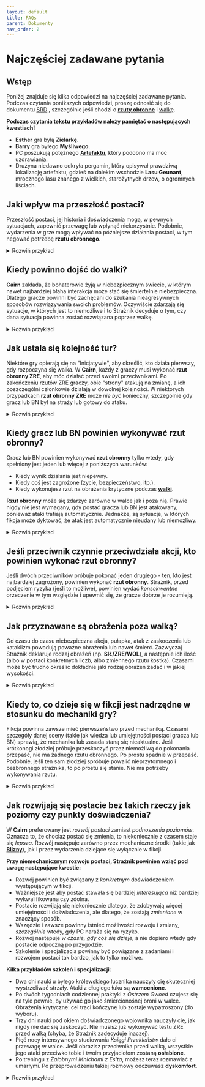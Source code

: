 ```yaml
---
layout: default
title: FAQs
parent: Dokumenty
nav_order: 2
---
```


# Najczęściej zadawane pytania

## Wstęp

Poniżej znajduje się kilka odpowiedzi na najczęściej zadawane pytania.  
Podczas czytania poniższych odpowiedzi, proszę odnosić się do dokumentu [SRD](./cairn-srd-pl.md) , szczególnie jeśli chodzi o [**rzuty obronne**](./cairn-srd-pl.md#rzuty-obronne) i [walkę](./cairn-srd-pl.md#walka).

**Podczas czytania tekstu przykładów należy pamiętać o następujących kwestiach!**  

- **Esther** gra byłą **Zielarkę**.
- **Barry** gra byłego **Myśliwego**.
- PC poszukują potężnego [**Artefaktu**](./cairn-srd-pl.md#artefakty), który podobno ma moc uzdrawiania.
- Drużyna niedawno odkryła pergamin, który opisywał prawdziwą lokalizację artefaktu, gdzieś na dalekim wschodzie **Lasu Geunant**, mrocznego lasu znanego z wielkich, starożytnych drzew, o ogromnych liściach.

## Jaki wpływ ma przeszłość postaci?

Przeszłość postaci, jej historia i doświadczenia mogą, w pewnych sytuacjach, zapewnić przewagę lub wpłynąć niekorzystnie. Podobnie, wydarzenia w grze mogą wpływać na późniejsze działania postaci, w tym negować potrzebę **rzutu obronnego**.

<details markdown="block">
  <summary>
Rozwiń przykład
 </summary>

 **Strażnik**: _"Spędziliście większą część poranka na przedzieraniu się przez **Las Geunant**, brnąc przez zwisające pnącza i wysokie do pasa krzaki. Bardzo łatwo można się zgubić wśród otaczających was zarośli. Co gorsza, słońce jest całkowicie przesłonięte przez gęste gałęzie."_

 **Barry**: _"Czy moja przeszłość **Myśliwego** może pomóc?"_

 **Strażnik:** _"Tak, chociaż musisz zatrzymywać się co kilka minut, aby zbadać otoczenie; w rezultacie marsz jest powolny. Kontynuujecie podróż na wschód w kierunku celu."_

 **Strażnik:** _"Po kilku godzinach wychodzicie na niewielką polanę w lesie, idealną na krótki odpoczynek. Na drugim końcu polany znajduje się mała, widoczna ścieżka w kierunku wschodnim. Wejście na ścieżkę jest zablokowane przez dużą kwitnącą roślinę oświetloną promieniami słońca; z otwartych, niebieskich strąków kapie zielony sok ..."_

 **Esther**: _"Jako była **Zielarka**, czy rozpoznaję tę roślinę?"_

 **Strażnik**: _"Tak. Wiesz też, że prawdopodobnie jest nienaturalnie przerośnięta z powodu promieni słonecznych oświetlających ją naturalnym światłem."_

**Esther**: _"Czy kolory mówią mi coś o tej roślinie? Czy jest trująca? Co z tym zielonym sokiem?"_

**Strażnik**: _"Przyglądasz się i stwierdzasz, że bardzo prawdopodobne, iż jest trująca, ponieważ płatki bardzo przypominają płatki tojadu..."_

 **Barry**: _"Dobra, plan jest taki: Wdrapię się na jedno z tych drzew nad rośliną i zasłonię ją moim kocem, blokując światło słoneczne. Mam nadzieję, że to sprawi, że strąki się zamkną!"_

**Strażnik**: _"Ostrożnie układasz swój koc do spania pomiędzy pniami, rzucając cień na niebieskie strąki rośliny poniżej. Natychmiast zaczynają się zamykać, na tyle, by ostrożna osoba mogła się obok nich przecisnąć."_

**Esther**: _"Doskonale. Ostrożnie oderwę jeden z liści do późniejszego zbadania, a potem ruszę dalej..."_

 **Co by było, gdyby żadna z postaci nie miała odpowiedniego doświadczenia lub wiedzy specjalistycznej?**

- Gdyby w grze nie było postaci z przeszłością **Zielarza**, Strażnik prawdopodobnie ogłosiłby, że postacie nie znają właściwości rośliny, a gracze (miejmy nadzieję) próbowaliby dowiedzieć się więcej poprzez zadawanie pytań i eksperymenty.
- Jeśli postać ma _zbliżoną_ przeszłość (np. **Myśliwy**) Strażnik mógłby pozwolić [zdecydować losowi](./cairn-srd-pl.md#kość-przeznaczenia) i rzucić 1k6. Im wyższy wynik, tym większe prawdopodobieństwo, że postać będzie wiedziała coś istotnego lub użytecznego.
  
</details>

## Kiedy powinno dojść do walki?

**Cairn** zakłada, że bohaterowie żyją w niebezpiecznym świecie, w którym nawet najbardziej błaha interakcja może stać się śmiertelnie niebezpieczna. Dlatego gracze powinni być zachęcani do szukania nieagresywnych sposobów rozwiązywania swoich problemów. Oczywiście zdarzają się sytuacje, w których jest to niemożliwe i to Strażnik decyduje o tym, czy dana sytuacja powinna zostać rozwiązana poprzez walkę.

<details markdown="block">
  <summary>
Rozwiń przykład
 </summary>

 **Strażnik**: _"Późnym popołudniem w końcu docieracie do granicy lasu. Wychodząc spoza linii drzew, niemal wpadacie w głęboką przepaść dzielącą las na dwie części. W końcu dotarliście do **Przesmyku Bogów**, pozornie niekończącego się wąwozu, przez który nie ma mostu. Sądząc po stromych ścianach skalnych po obu stronach, zejście w dół byłoby bardzo niebezpieczne. Niestety, wasz łup znajduje się prawdopodobnie po drugiej stronie, gdzie klify stykają się z krawędzią świata. W pobliżu znajduje się mała polana, na której moglibyście rozbić obóz, osłonięta przez ogromny dąb zasadzony blisko przepaści."_

 **Esther**: _"Myślę, że powinniśmy rozbić obóz, zanim wyruszymy. Jeśli będziemy musieli pokonywać tę przepaść, wolę to robić za dnia, przy pełnym świetle!"_

 **Barry**: _"Zdecydowanie. Zastanawiam się, jak powinniśmy ustawić namiot, żeby było najbezpieczniej? Plecami do wąwozu?"_

 **Strażnik**: _"Tak, o ile oczywiście coś z tego nie wyjdzie!". Tak przy okazji, kto bierze pierwszą wartę?"_

 **Esther**: _"Ja wezmę._"

  **Strażnik**: _"Rozbijacie obóz i zjadacie jedną z racji żywnościowych. W połowie pierwszej zmiany słyszysz trzask gałązek dochodzący z zachodniej części obozowiska, w kierunku **Lasu Geunant**. Co robisz?"_

  **Esther**: _"Szturcham i budzę mojego towarzysza, cicho kiwając głową w kierunku hałasu i pokazuję mu, żeby był cicho."_

  **Strażnik**: _"Robisz to, a Barry budzi się w momencie, gdy para okropnych, czerwonych oczu pojawia się w zaroślach..._"

  **Barry**: _"Co wiemy o tutejszych stworzeniach?"_

  **Strażnik**: _"Wiesz, że wszystkie istoty przemierzające nocą ten las, są najprawdopodobniej niebezpieczne. Przypuszczam, że nie będziesz miał czasu na pogawędkę z tym, co zaraz stamtąd wyjdzie..."_

  **Esther**: _"Jestem przygotowana do walki. Wstaję i wyciągam miecz, gotowa na wszystko, co nadejdzie..."_

</details>

## Jak ustala się kolejność tur?

Niektóre gry opierają się na "Inicjatywie", aby określić, kto działa pierwszy, gdy rozpoczyna się walka. W **Cairn**, każdy z graczy musi wykonać **rzut obronny ZRE**, aby móc działać przed swoimi przeciwnikami. Po zakończeniu rzutów ZRE graczy, obie "strony" atakują na zmianę, a ich poszczególni członkowie działają w dowolnej kolejności. W niektórych przypadkach **rzut obronny ZRE** może _nie być_ konieczny, szczególnie gdy gracz lub BN był na straży lub gotowy do ataku.

<details markdown="block">
  <summary>
Rozwiń przykład
 </summary>

 **Strażnik**: _"Łosiopodobne stworzenie o czerwonych oczach szarżuje z ciemności lasu naprzeciwko obozowiska. Kłęby mgły spływają z ciała stwora, który biegnie prosto na ciebie, **Barry**. **Esther** była w pogotowiu, więc ona będzie pierwsza..."_

 **Barry**: _"A co ze mną?"_

 **Strażnik**: _"Będziesz musiał wykonać **rzut obronny ZRE**, aby sprawdzić, czy jesteś w stanie przygotować się na czas, aby zareagować przed stworzeniem."_

 **Barry**: _"Rzuciłem 1k20, i wypadło mi 17. Auć."_

 **Strażnik**: _"Tak, to porażka. Najpierw działa **Esther**, potem stwór, a na końcu **Barry**. Potem oboje działacie znowu w dowolnej kolejności, potem stwór, i tak dalej..."_

</details>

## Kiedy gracz lub BN powinien wykonywać **rzut obronny**?

Gracz lub BN powinien wykonywać **rzut obronny** tylko wtedy, gdy spełniony jest jeden lub więcej z poniższych warunków:

- Kiedy wynik działania jest niepewny.
- Kiedy coś jest zagrożone (życie, bezpieczeństwo, itp.).
- Kiedy wykonujesz rzut na obrażenia krytyczne podczas [**walki**](./cairn-srd-pl.md#obrażenia-krytyczne).

**Rzut obronny** może się zdarzyć zarówno w walce jak i poza nią. Prawie nigdy nie jest wymagany, gdy postać gracza lub BN jest atakowany, ponieważ ataki trafiają automatycznie. Jednakże, są sytuacje, w których fikcja może dyktować, że atak jest automatycznie nieudany lub niemożliwy.

<details markdown="block">
  <summary>
Rozwiń przykład
 </summary>

 **Esther**: _"Czy wiemy coś o tym stworzeniu?"_

 **Strażnik**: _"Tak - to jest **Krwawy Łoś**, który jest rodzajem zabójczego jelenia zrodzonego z wielkiej chciwości lub zazdrości. Są dość potężne, z tego co słyszałeś."_

 **Esther**: _"Upiorne! W takim razie, chcę użyć mojej akcji, aby odciągnąć mojego towarzysza na bok, z drogi szarżującego stworzenia - może w kierunku tego dębu, o którym wspomniałeś wcześniej."_

 **Strażnik**: _"**Barry** już stał i był gotowy do ruchu, więc uznam, że to się po prostu stało. Zbyt szybko, by stwór mógł zmienić trajektorię. Udaje Ci się wyciągnąć **Barry'ego** na wschód od zadeptanego obozowiska, w pobliże dębu znajdującego się kilka kroków od **Boskiego Przesmyku**. Teraz kolej na **Krwawego Łosia**. Przebiega on przez miejsce, które kiedyś zajmował **Barry**, niszcząc ognisko. Obraca się dziko dookoła, prawie zjeżdżając z klifu. Jego oczy jarzą się nienawistnym fioletem, gdy odwraca się w waszą stronę. **Barry**, teraz twoja kolej. Zauważ, że do walki masz tylko swój nóż, gdyż wszystko inne zostało w obozie. Co gorsza, ciemność utrudnia ci zobaczenie czegoś więcej niż jego płonące, czerwone oczy. Użyj 1k4 przy zadawaniu obrażeń.."_

 **Barry**: _"Wrzeszcząc w niebogłosy, rzucam sztyletem prosto w stwora. Rzucam 1k4 a wynik to 1."_

 **Strażnik**: _"Nóż wylatuje z twojej ręki, przecinając mgliste powietrze tuż nad stworem i lądując kilka stóp za nim. Bestia zaskomlała ze złości, po czym przykucnęła, przygotowując się do kolejnej szarży. Teraz kolej na waszą drużynę. Działajcie w dowolnej kolejności."_

 **Esther**: _"Mam pomysł: stwór wcześniej szarżował na **Barry'ego**, prawda? Wydaje się więc rozsądne, że zrobi to ponownie. A gdybym tak rzuciła jeden koniec liny do **Barry'ego**, a następnie zawiązała ją na pobliskim drzewie? Wtedy, jeśli łoś podbiegnie wystarczająco blisko i spróbuje ponownie zdeptać **Barry'ego**, mógłby po prostu... skoczyć z klifu? Trzymając się liny, oczywiście."_

 **Barry**: _"Hmm... To brzmi jak plan. Zróbmy to!"_

 **Dlaczego Barry nie musiał wykonywać rzutu obronnego, żeby skutecznie owinąć linę wokół drzewa?**

W swojej turze, gracz może podjąć dowolną akcję; **rzut obronny** jest wymagany tylko wtedy, gdy spełnione są pewne warunki (opisane w zasadach). Wydawało się rozsądne, że **Barry** będzie w stanie wykonać szaleńczy bieg z liną wokół drzewa (które było oddalone tylko o kilka stóp) bez większego ryzyka. Gdyby próbował podbiec do **Krwawego Łosia** lub zrobił coś równie niepewnego lub niebezpiecznego, byłby zobowiązany do **rzutu obronnego**.

</details>

## Jeśli przeciwnik czynnie przeciwdziała akcji, kto powinien wykonać rzut obronny?

Jeśli dwóch przeciwników próbuje pokonać jeden drugiego - ten, kto jest najbardziej zagrożony, powinien  wykonać **rzut obronny**. Strażnik, przed podjęciem ryzyka (jeśli to możliwe), powinien wydać _konsekwentne_ orzeczenie w tym względzie i upewnić się, że gracze dobrze je rozumieją.

 <details markdown="block">
   <summary>
 Rozwiń przykład
  </summary>

  **Strażnik**: _"**Esther**, rzucasz jeden koniec liny do **Barry'ego**, który szybko zaplątuje linę wokół dębu, a następnie pędzi w stronę urwiska po drugiej stronie, krzycząc na stwora, by na niego zaszarżował. **Esther** zapiera się nogami, żeby służyć za balast w momencie gdy chłopak wyskoczy poza krawędź klifu. **Barry**, jako że masz w tej chwili czas, żeby reagować - pozwolę ci na reakcję poza walką."_

  **Barry**: _"W porządku, jeśli łoś się do mnie zbliży, chciałbym stanąć blisko krawędzi klifu, gotowy do skoku."_

  **Strażnik**: _"Zrozumiałem. Teraz kolej na **Krwawego Łosia**, który najwyraźniej nadal jest na ciebie bardzo zły, **Barry**. Podnosząc swoje diabelskie kopyta, bestia po raz kolejny szarżuje w Twoją stronę. W ostatniej sekundzie skaczesz z klifu, trzymając się z całej siły liny. **Krwawy Łoś** próbuje powstrzymać swój atak w momencie, gdy widzi spadający cel. Wykonuje **rzut obronny ZRE**, aby sprawdzić, czy uda mu się zatrzymać. No cóż, wyrzucił 20 i spada z klifu w ciemność poniżej."_

  **Dlaczego Krwawy Łoś nie wykonał rzutu na atak, jak nakazują zasady walki??**

  Atak był możliwy, ale i bardzo niebezpieczny. Gdyby stwór użył ataku dystansowego lub był wyszkolony w walce wręcz, atak na **Barry'ego** byłby o wiele mniej ryzykowny. Niestety była to tylko bestia i potrafiła jedynie tratować ludzi swoimi ostrymi kopytami.

  **Dlaczego Krwawy Łoś wykonywał rzut obronny zamiast Barry'ego, który również był zagrożony?**

  W tym przykładzie **Krwawy Łoś** był o wiele bardziej zagrożony niż jego ludzki przeciwnik, ponieważ:

- Jako zauroczona bestia, prawdopodobnie nie był zdolny do kreatywnego myślenia czy zaawansowanego rozwiązywania problemów.
- Jednymi z jego podstawowych cech są masywność i szybkość - bardzo prawdopodobne, że te właściwości utrudniłyby nagłe zatrzymanie.
- W związku z tym nie było żadnych korzyści sytuacyjnych ani mechanicznych, które mogłyby zapewnić jakąkolwiek przewagę **Krwawemu Łosiowi** w tym scenariuszu.

  I odwrotnie, **Barry** był najmniej zagrożony z tej dwójki:

  - Jako były myśliwy, miał już praktykę robienia tego typu rzeczy.
  - **Esther** przytrzymywała linę, używając siebie jako balastu. Dało to wyraźną przewagę *sytuacyjną*.

  Gdyby **Barry** był ranny lub miał mniej czasu na przygotowanie, można by poprosić o **rzut obronny SIŁ**, aby sprawdzić, czy zdoła utrzymać się na linie.

</details>

## Jak przyznawane są obrażenia poza walką?

Od czasu do czasu niebezpieczna akcja, pułapka, atak z zaskoczenia lub kataklizm powodują poważne obrażenia lub nawet śmierć. Zazwyczaj Strażnik deklaruje rodzaj obrażeń (np. **SIŁ/ZRE/WOL**), a następnie ich ilość (albo w postaci konkretnych liczb, albo zmiennego rzutu kostką). Czasami może być trudno określić dokładnie jaki rodzaj obrażeń zadać i w jakiej wysokości.

<details markdown="block">
  <summary>
Rozwiń przykład
 </summary>

 **Strażnik**: "_Po spotkaniu z **Krwawym Łosiem**, wracacie do obozu i staracie się złapać tyle snu, ile to tylko możliwe. Przed świtem oboje jesteście już obudzeni i gotowi do dalszej podróży."_

 **Esther**: _"Dobra. Pytanie brzmi, jak przedostać się przez **Boski Przesmyk**? Czy są jakieś mosty albo coś w tym rodzaju?"_

 **Strażnik**: _"Niczego takiego nie widzicie. Na dalekiej północy zagajnik drzew przylega do wąwozu i częściowo blokuje ci drogę; musiałbyś się trochę postarać, żeby zobaczyć co jest dalej.  Kilkaset metrów na południe widać jednak małą półkę wystającą z wnętrza wąwozu, prawdopodobnie pięćdziesiąt stóp w dół. Tworzy ona coś w rodzaju litery "L" i sięga dosyć blisko drugiej strony wąwozu. Dostanie się na nią może wymagać trochę pracy, ale wydaje się wykonalne."_

 **Barry**: _"Chodźmy na półkę. Masz jeszcze tę linę i haki?"_

 **Esther**: _"Tak, nie widzę lepszego rozwiązania. Chodźmy."_

 **Strażnik**: _"Po półgodzinnej wędrówce wzdłuż wąwozu docieracie w końcu do miejsca położonego tuż nad półką. W głębi przepaści widać tuman porannej mgły, a tuż pod nim blask rwącej wody."_

 **Barry**: _"Czy w pobliżu krawędzi są jakieś duże kamienie? Chciałbym wbić w nie hak, a następnie przepleść przez niego naszą linę. Będę mógł bezpiecznie opuścić się na półkę."_

 **Strażnik**: _"Znajdujesz duży kamień przy krawędzi i wbijasz w niego hak."_

 **Barry**: _"Świetnie, opuszczam się na dół i zapalam latarnię. Zakładam, że **Esther** pójdzie za mną."_

 **Strażnik**: _"Ostrożnie stawiasz stopy na półce, testujesz linę i wołasz do **Esther**, która schodzi w dół. Gdy już bezpiecznie dotarła na półkę, oglądasz otoczenie. Półka wydaje się zygzakować po wewnętrznej stronie wąwozu, prawie do samego dna. Wąwóz wypełnia szum pędzącej wody. Czy zostawiacie linę na drogę powrotną?"_

 **Esther**: _"Niestety, tak. Zamierzam również zaznaczyć naszą lokalizację na mojej mapie. Kto wie, czy to na coś się przyda, ale na wszelki wypadek... Dobra, spadajmy stąd."_

 **Strażnik**: _"Posuwasz się ostrożnie wzdłuż półki, dla bezpieczeństwa wbijając palce w ścianę klifu. Po piętnastu minutach mozolnej wędrówki docierasz wreszcie do małego wodospadu, który zagradza ci drogę. Lodowata woda spływa po śliskiej skalnej powierzchni do małej niecki poniżej. Skalna ściana jest tu pokryta mchem i jeśli spróbujesz przejść, prawdopodobnie się poślizgniesz. Co robicie?"_

 **Barry**: _"Czy jest inna droga?"_

 **Strażnik**: _"Z tego co widzisz, raczej nie. Możesz spróbować zejść na dół, ale jest tam dość ciemno i prawdopodobnie jeszcze bardziej niebezpiecznie."_

 **Barry**: _"OK, spróbuję szczęścia przy wodospadzie, dziękuję. **Esther**, możesz przytrzymać się paska mojej torby, gdy będę przechodzić?"_

 **Esther**: _"A ty pociągniesz mnie za sobą jak będziesz spadał? Nie, dzięki!"_

 **Strażnik**: _"Będziesz musiał wykonać **rzut obronny ZRE**, aby sprawdzić, czy uda Ci się przejść przez śliską powierzchnię bez poślizgnięcia się."_

 **Barry**: _"OK, podaję **Esther** moją latarnię, żebym mógł używać obu rąk.... i wyrzuciłem 14, porażka. Cholera."_

 **Strażnik**: _"Poślizgnąłeś się i spadasz z wodospadu do wypełnionego wodą basenu poniżej, uderzając jednocześnie mocno dłonią o ścianę basenu. Tracisz 1k4 obrażeń ZRE i nie jesteś w stanie prawidłowo ściskać przedmiotów w swojej dominującej dłoni. Jest już prawie zupełnie ciemno, ale wciąż możesz dostrzec światło pochodni swojej towarzyszki powyżej."_

**Na którą zdolność powinny wpływać obrażenia poza walką?**

- Jeśli obrażenia wpływają na siłę fizyczną lub zdrowie, odejmij od **SIŁ**. _Sytuacja ta nie powoduje **rzutu na obrażenia krytyczne**_. **SIŁ** jest odzwierciedleniem zdrowia postaci i powinna odzwierciedlać je w subtelny, ale interesujący sposób: być może wymagając **rzutu obronnego** tam, gdzie wcześniej nie był potrzebny.
- Jeśli obrażenia wpływają na zdolność poruszania się, szybkiego reagowania lub drobne zdolności motoryczne, odejmij od **ZRE**. Często jest to połączone z fikcją - na przykład, złamane palce mogą wpłynąć na zdolność postaci do otwierania zamków.
- Jeśli duch, siła woli lub determinacja postaci została naruszona, odejmij od **WOL**. Szczególnie przydatne przy magicznych lub powierzchownych obrażeniach. Postać, której dusza została spalona przez magiczną energię, może potrzebować **rzutu obronnego WOL**, aby na przykład przeczytać Księgi Zaklęć.

Kilka uwag:

- Obrażenia mogą przybierać różne oblicza: [**Dyskomfort**](./cairn-srd-pl.md#dyskomfort-i-zmęczenie) może towarzyszyć utracie SIŁ od trucizny. W takim przypadku, zaproponuj również potencjalne rozwiązanie na przezwyciężenie choroby.
- Obrażenia powinny być konsekwencją nieudanego **rzutu obronnego**. Nie zmuszaj graczy do **rzutów obronnych** po fakcie.
- Obrażenia wynikające z fikcji są tak samo potężne jak bezpośrednie obrażenia mechaniczne. **Utrata ZRE** będzie miała wpływ na refleks i szybkość postaci, ale złamana noga może sprawić, że postać w ogóle nie będzie mogła się poruszać!

</details>

## Kiedy to, co dzieje się w fikcji jest nadrzędne w stosunku do mechaniki gry?

Fikcja powinna zawsze mieć pierwszeństwo przed mechaniką. Czasami szczegóły danej sceny (takie jak wiedza lub umiejętności postaci gracza lub BN) sprawią, że mechanika lub zasada staną się nieaktualne. Jeśli krótkonogi złodziej próbuje przeskoczyć przez niemożliwą do pokonania przepaść, nie ma żadnego rzutu obronnego. Po prostu spadnie w przepaść. Podobnie, jeśli ten sam złodziej spróbuje powalić nieprzytomnego i bezbronnego strażnika, to po prostu się stanie. Nie ma potrzeby wykonywania rzutu.

<details markdown="block">
  <summary>
Rozwiń przykład
 </summary>

 **Barry**: _"Cóż, to był zły pomysł! Jak ja się dostanę z powrotem na górę? Chyba że... hej, ile mogę zobaczyć w ciemności poniżej?"_

 **Strażnik**: _"Nie ma tu zbyt wiele światła, ale coś błyszczy w ciemności pod Tobą. Gdybyś miał więcej światła, być może udałoby Ci się rozpoznać, co to jest."_

 **Esther**: _"Może zrzucę mu moją latarnię. Czy to wymaga rzutu kośćmi?"_

 **Strażnik**: _"Normalnie, nie. Ale pamiętaj, że jego ręka jest zraniona po upadku. Uważam, że musi Barry rzucić, ponieważ jest w niekorzystnej sytuacji."_

**Barry**: _"Wyrzuciłem 3. Nareszcie!"_

 **Strażnik**: _"**Barry**, złapiesz latarnię bez problemu. Teraz masz przyzwoity widok na przepaść pod spodem. Widzisz serię małych wodospadów, niecek i wystających półek, które schodzą aż do rwącej rzeki na dnie. Jest nawet zwężenie wąwozu około 50 stóp na południe, przez które można przeskoczyć na drugą stronę!"_

 **Barry**: _"Ha! Wiedziałem, że to dobry pomysł. Ale jak się tam dostaniemy?"_

 **Strażnik**: _"Możesz zjechać w dół wodospadu wylewającego się z małego basenu, w którym już stoisz... to krótki spadek, więc nie grozi ci wielkie niebezpieczeństwo, nawet z tą twoją ręką."_

 **Esther**: _"A ja, jak się tam dostanę? Czekaj, mam pomysł. Widzę Barry'ego, prawda? A gdybym skoczyła..."_

 **Barry**: _"...Mam cię złapać? Którą ręką?"_

 **Esther**: _"Nie bądź śmieszny. Będziesz moim lądowiskiem."_

 **Strażnik**: _"Powinnaś wiedzieć, że nie grozi ci tutaj straszne niebezpieczeństwo, ponieważ celujesz w basen, ale to nie znaczy, że akcja jest wolna od ryzyka. Będziesz musiała trzymać się ściany obiema rękami, a to będzie wyboista jazda. Coś może się nie udać."_

 **Esther**: _"OK, moja ZRE nie jest najlepsza, ale i tak spróbuję... i wyrzuciłam 13, porażka. Widzisz, Barry? Nie tylko ty masz pecha."_

 **Strażnik**: _"Udało ci się, ale droga na dół nie była przyjemna. Jeden przedmiot z twojego plecaka wypadł, więc rzucę Kością Przeznaczenia... hej, szczęśliwa piątka! OK, możesz wybrać, co wypadnie."_

 **Esther**: _"Jeśli mogę wybrać co stracę... może moją zapasową pochodnię? Wszystko inne jest zbyt ważne, a my mamy jeszcze latarnię i olej."_

 **Strażnik**: _"Słyszysz, jak mały odłamek metalu odbija się od ściany wąwozu, kończąc z pluskiem, gdy ląduje w płynącej na dole wodzie."_

</details>

## Jak rozwijają się postacie bez takich rzeczy jak poziomy czy punkty doświadczenia?

W **Cairn** preferowany jest _rozwój postaci_ zamiast _podnoszenia poziomów_. Oznacza to, że chociaż postać się zmienia, to niekoniecznie z czasem staje się _lepsza_. Rozwój następuje zarówno przez mechaniczne środki (takie jak [**Blizny**](./cairn-srd-pl.md#tabela-blizn)), jak i przez wydarzenia dziejące się wyłącznie w fikcji.

**Przy niemechanicznym rozwoju postaci, Strażnik powinien wziąć pod uwagę następujące kwestie:**

- Rozwój powinien być związany z _konkretnym_ doświadczeniem występującym w fikcji.
- Ważniejsze jest  aby postać stawała się bardziej _interesująca_ niż bardziej wykwalifikowana czy zdolna.
- Postacie rozwijają się niekoniecznie dlatego, że zdobywają więcej umiejętności i doświadczenia, ale dlatego, że zostają _zmienione_ w znaczący sposób.
- Wszędzie i zawsze powinny istnieć możliwości rozwoju i zmiany, _szczególnie_ wtedy, gdy PC naraża się na ryzyko.
- Rozwój następuje _w czasie, gdy coś się dzieje_, a nie dopiero wtedy gdy postacie odpoczną po przygodzie.
- Szkolenie i specjalizacja powinny być powiązane z zadaniami i rozwojem postaci tak bardzo, jak to tylko możliwe.

**Kilka przykładów szkoleń i specjalizacji:**

- Dwa dni nauki u byłego królewskiego łucznika nauczyły cię skuteczniej wystrzeliwać strzały. Ataki z długiego łuku są **wzmocnione**.
- Po dwóch tygodniach codziennej praktyki z _Ostrzem Gwoed_ czujesz się na tyle pewnie, by używać go jako śmiercionośnej broni w walce. Obrażenia krytyczne: cel traci kończynę lub zostaje wypatroszony (do wyboru).
- Trzy dni nauki pod okiem doświadczonego wojownika nauczyły cię, jak nigdy nie dać się zaskoczyć. Nie musisz już wykonywać testu ZRE przed walką (chyba, że Strażnik zadecyduje inaczej).
- Pięć nocy intensywnego studiowania _Księgi Przekleństw_ dało ci przewagę w walce. Jeśli obrazisz przeciwnika przed walką, wszystkie jego ataki przeciwko tobie i twoim przyjaciołom zostaną **osłabione**.
- Po treningu z _Żałobnymi Mnichami z Es'ta_, możesz teraz rozmawiać z umarłymi. Po przeprowadzeniu takiej rozmowy odczuwasz **dyskomfort**.

<details markdown="block">
  <summary>
Rozwiń przykład
 </summary>

  **Strażnik**: _"Powoli schodzicie w niemal całkowitą ciemność wąwozu. Twoja latarnia jest na tyle jasna, że pozwala na bezpieczną podróż, ale działa również jako widoczny sygnał dla każdego, kto może być na dole. Na szczęście wygląda na to, że jesteście w dużej mierze sami, przynajmniej na razie. W końcu ryk rzeki poniżej zaczyna zagłuszać wasze głosy."_

  **Esther**: _"Mam złe przeczucia. Jak daleko w dół musimy zejść?"_

  **Strażnik**: _"Jesteście tuż nad korytem rzeki. Ostrożnie stawiasz stopy na śliskiej powierzchni, trzymasz latarnię wysoko i patrzysz, jak woda błyszczy - jakby w odpowiedzi na waszą obecność. Znajdujesz się zaledwie kilkadziesiąt stóp od półki, którą widziałeś wcześniej."_

  **Esther**: _"Jak bardzo niebezpieczne byłoby przejście tą drogą?"_

  **Strażnik**: _"Będziesz musiał skoczyć. Woda płynie tuż pod tobą, więc miałbyś miękkie lądowanie. Prąd też wygląda na silny._

  **Esther**: _"Co miałeś na myśli mówiąc, że rzeka błyszczała jakby w odpowiedzi na naszą obecność? Nie jestem przygotowana na kontakt z inteligentnymi rzekami."_

  **Strażnik**: _"Nie jesteś całkowicie pewna, ale wyglądało na to, że może tam być coś żywego. Jako była zielarka, wiesz coś o roślinach bioluminescencyjnych."_

  **Barry**: _"Rośliny? Poradzimy sobie z roślinami. Dlaczego po prostu nie przejdziemy przez rzekę?"_

  **Esther**: _"Hmm, to może być dobry pomysł. Zaraz, a co z ukrytymi skałami i takimi tam?"_

  **Strażnik**: _"Możesz spróbować, na pewno. Nie wydaje się, żeby było tu wiele skał, które można zobaczyć."_

  **Esther**: _"Tym razem ja pójdę pierwsza. Trzymaj latarnię w górze swoją dobrą ręką, **Barry**."_

  **Barry**: _"Dobry pomysł. Będę krzyczeć, jeśli coś wyskoczy z rzeki i spróbuje cię zjeść."_

  **Strażnik**: _"Wchodzisz do rwącej rzeki. Nurt omal nie zbija Cię z nóg, ale poza tym czujesz się wystarczająco silna, aby przejść bez pomocy. Powoli rozpoczynasz swoją podróż; z każdym krokiem widzisz kolorowe rośliny - być może algi - świecące i poruszające się w odpowiedzi na Twoje kroki. Może to też być po prostu światło."_

  **Esther**: _"Uh... Mogę je poczuć?"_

  **Strażnik**: _"Tylko wilgoć rzeki. Może jakieś delikatne łaskotanie, mogą to być glony. Zdają się reagować na każdy twój ruch."_

  **Esther**: _"Interesujące. Jeśli nic mi nie grozi, to chyba jednak pójdę dalej. Czy nasze światło pozwala nam już widzieć całą rzekę?"_

  **Strażnik**: _"Prawie. Jesteście mniej więcej w połowie drogi, kiedy **Barry** dostrzega coś poruszającego się w wodzie przed Tobą. To coś jest czarne i gładkie, jak węgorz. Ma około 5 stóp długości."_

  **Barry**: _"Ostrzegam ją, żeby się wycofała."_

  **Esther**: _"Czy uda mi się to wyprzedzić?"_

  **Strażnik**: _"Hmm... Musiałbyś wykonać rzut na ZRE."_

  **Esther**: _"Przykro mi Barry, chcę zobaczyć, czy uda mi się go wyprzedzić. Pomyślimy, jak cię przeprawić, gdy będę już na suchym lądzie. OK, zaczynamy... Tak, 2! Przechodzę na drugą stronę."_

  **Strażnik**: _"Gwałtownie zwiększasz tempo, biegnąc przez wodę z pluskiem. Z każdym skokiem Twoje stopy rozdeptują kolorowe stworzenia w wodzie. Woda zaczyna gwałtownie buzować wokół twoich kostek. Przed tobą, węgorzopodobne stworzenie przyspiesza jakby w odpowiedzi. W końcu docierasz na drugi brzeg, rzeka bulgocze za tobą. Gdy wyskakujesz z wody, część bioluminescencyjnej substancji przykleja się do twojej prawej kostki. Stojąc już na suchej ziemi, próbujesz ją odlepić ale nie jesteś w stanie. Nie boli cię to ani nic, ale masz wrażenie, że zostało twoja kostka została pomalowana."_

  **Esther**: _"Cholera! Jakie to uczucie? A także, co widzę po tej stronie rzeki?"_

  **Strażnik**: _"Jest trochę mokre, ale poza tym jest jak tatuaż na twojej skórze. Jakby to była część Ciebie. Stoisz na prawie identycznym brzegu jak po przeciwnej stronie; będziesz musiała się trochę porozglądać, żeby dowiedzieć się więcej."_

  **Esther**: _"Chyba mogę to na razie zignorować, skoro mnie nie boli. **Barry**, jak zamierzasz przeprawić się przez te wirujące, pełne węgorzy wody? Może z tego gzymsu dalej w dół?"_

  **Barry**: _"Może być. Ile pochodni ci zostało? Nie chcę zostawić cię w ciemności, gdy tam zejdę. Możesz też iść za mną kawałek w dół, choć oświetlenie może być słabe."_

  **Esther**: _"Nie mam już pochodni. Ale może, jeśli pójdę za tobą, będę mogła zrobić coś po tej stronie, aby pomóc ci przeskoczyć tę półkę?"_

  **Strażnik**: _"Maszerujecie równolegle po obu stronach szybko płynącej rzeki, a światło lampy **Barry'ego** ledwie oświetla wam drogę. **Esther**, masz kłopoty, ponieważ musisz trzymać się brzegu rzeki żeby unikać wchodzenia w nieznane cienie."_

  **Esther**: _"Jeśli jestem blisko rzeki, chciałabym ją jeszcze trochę zbadać. Czy nadal widzę te wirujące, bioluminescencyjne rośliny?"_

  **Strażnik**: _"Tak, i wydają się za tobą podążać. Co ciekawe, światło z ich ruchu jest prawie wystarczające, aby zobaczyć co się dzieje w rzece."_

  **Barry**: _"To dobrze. Może teraz będziesz mogła wypatrywać kolejnych węgorzy? A co ze mną? Co widzę, gdy drepczę w tym zapomnianym przez Boga wąwozie?"_

  **Strażnik**: _"Ściany po twojej stronie rzeki nieco się zwężają, w miarę jak zbliżasz się do wypatrzonej wcześniej półki; w rzeczywistości zaczynasz czuć się dość ciasno. Na szczęście jesteś na tyle szczupły, że udało Ci się dotrzeć do półki, która całkowicie blokuje Ci drogę."_

  **Esther**: _"Co mogę zobaczyć z mojej strony rzeki? Czy nadal jestem zmuszona trzymać się brzegu rzeki?"_

  **Strażnik**: _"Wąwóz nie jest aż tak wąski od twojej strony, co oznacza, że łatwo byłoby iść dalej z miejsca, w którym się znajdujesz, gdybyś oczywiście oddaliła się od światła. Ale co ważniejsze, widać, że półka rozciągała się kiedyś po drugiej stronie rzeki, gdyż z drugiej strony wystaje lustrzana półka. Pomiędzy nimi jest jednak ogromna przerwa. Może kiedyś się zawaliła? Tak czy inaczej, **Barry** może spróbować wspiąć się na półkę lub wejść do rzeki i poruszać się po niej. Przynajmniej tym razem nie ma oślizgłego wodospadu do obejścia!_

  **Barry**: _"Zakładając, że mogę się tam łatwo wspiąć, powiedziałbym: zróbmy to."_

  **Strażnik**: _"Po odstawieniu lampy na półkę, a następnie podciągnięciu się do góry - wdrapujesz się z łatwością. Teraz trzeba się tylko przedostać na drugą stronę."_

  **Barry**: _"Szybkie pytanie, jak wygląda woda dokładnie na środku rzeki, tam gdzie jest szczelina?"_

  **Strażnik**: _"Trochę trudno to stwierdzić, ale jeśli podejdziesz bliżej, będziesz mógł się temu lepiej przyjrzeć. **Ester** jednak cały czas obserwuje rzekę i widzi, że woda w niej porusza się dość szybko, w kolisty sposób."_

  **Esther**: _"To są węgorze, prawda? Założę się, że to węgorze. Co teraz robią moi bio-przyjaciele?"_

  **Strażnik**: _"Spoglądając w dół na wodę przy brzegu widzisz, że wszystkie bioluminescencyjne stworzenia uciekły, prawie jakby w obawie przed tą częścią rzeki."_

  **Esther**: _"Hmm... w porządku, mam teorię. **Barry**, powinieneś przytrzymać latarnię w szczelinie w "moście" i zobaczyć co się stanie."_

  **Barry**: _"No dobrze. Ostrożnie przechodzę na środek rzeki po "moście", po czym kładę się, przewieszając latarnię przez brzeg - ale tylko na chwilę. Chcę być jak najbardziej bezpieczny."_

  **Strażnik**: _"W momencie, gdy ją opuszczasz, czarny węgorz wyskakuje w powietrze i rzuca się na latarnię z zębami przypominającymi igły. Jesteś jednak wystarczająco szybki, by ją uratować. Węgorz z powrotem wpada do wody."_

  **Barry**: _"Wow! To było straszne. Zgaduję, że będę musiał rzucać kośćmi, żeby przeskoczyć na drugą stronę, prawda?"_

  **Strażnik**: _"Tak, chyba, że masz lepszy pomysł jak to rozwiązać."_

  **Esther**: _"Ja mam jeden. Hej **Barry**, dlaczego nie zgasisz tego światła?"_

  **Barry**: _"Zrobione. Co teraz?"_

  **Strażnik**: _"Gasisz latarnię. Mrugając w ciemności, powoli przystosowujesz oczy do ciemności. Nagle widzisz, że na odległym brzegu, na którym stoi **Esther**, zaczyna migotać światło. To jej kostka, świeci się jak świeca!"_

  **Esther**: _"Zaraz, czy mogę teraz wydzielać światło? Czy jestem ludzką pochodnią?"_

  **Strażnik**: _"W zupełnej ciemności, tak. Miejmy nadzieję, że w najbliższym czasie nie będziesz się skradała po ciemku."_

  **Barry**: _"No, to jest fajne. Więc węgorze lubią światło, tak? Mam pewien pomysł..."_

</details>
